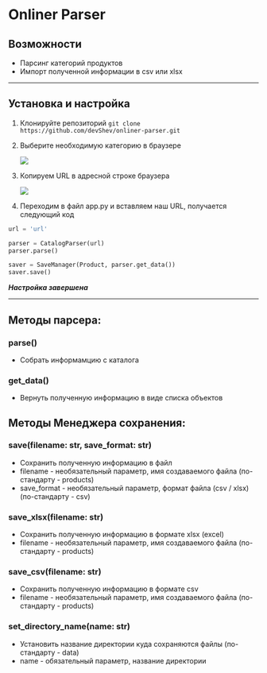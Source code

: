 # Onliner Parser

## Возможности
- Парсинг категорий продуктов
- Импорт полученной информации в csv или xlsx

------------

## Установка и настройка
1. Клонируйте репозиторий
`git clone https://github.com/devShev/onliner-parser.git`

2.  Выберите необходимую категорию в браузере

	![](https://i.ibb.co/1qq9wtS/image.png)

3. Копируем URL в адресной строке браузера

	![](https://i.ibb.co/09Q0xmh/image.png)

4.  Переходим в файл app.py и вставляем наш URL, получается следующий код
```python
url = 'url'

parser = CatalogParser(url)
parser.parse()

saver = SaveManager(Product, parser.get_data())
saver.save()
```


***Настройка завершена***

------------

## Методы парсера:
### parse()
- Собрать информамцию с каталога

### get_data()
- Вернуть полученную информацию в виде списка объектов

## Методы Менеджера сохранения:

### save(filename: str, save_format: str)
- Сохранить полученную информацию в файл
- filename - необязательный параметр, имя создаваемого файла (по-стандарту - products)
- save_format - необязательный параметр, формат файла (csv / xlsx) (по-стандарту - csv)
 
### save_xlsx(filename: str)
- Сохранить полученную информацию в формате xlsx (excel)
- filename - необязательный параметр, имя создаваемого файла (по-стандарту - products)

### save_csv(filename: str)
- Сохранить полученную информацию в формате csv
- filename - необязательный параметр, имя создаваемого файла (по-стандарту - products)

### set_directory_name(name: str)
- Установить название директории куда сохраняются файлы (по-стандарту - data)
- name - обязательный параметр, название директории
